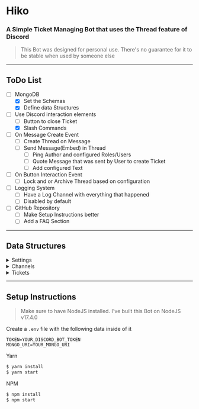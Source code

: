 # Hiko

### A Simple Ticket Managing Bot that uses the Thread feature of Discord

> This Bot was designed for personal use. There's no guarantee for it to be stable when used by someone else

---

## ToDo List

-   [ ] MongoDB
    -   [x] Set the Schemas
    -   [x] Define data Structures
-   [ ] Use Discord interaction elements
    -   [ ] Button to close Ticket
    -   [x] Slash Commands
-   [ ] On Message Create Event
    -   [ ] Create Thread on Message
    -   [ ] Send Message(Embed) in Thread
        -   [ ] Ping Author and configured Roles/Users
        -   [ ] Quote Message that was sent by User to create Ticket
        -   [ ] Add configured Text
-   [ ] On Button Interaction Event
    -   [ ] Lock and or Archive Thread based on configuration
-   [ ] Logging System
    -   [ ] Have a Log Channel with everything that happened
    -   [ ] Disabled by default
-   [ ] GitHub Repository
    -   [ ] Make Setup Instructions better
    -   [ ] Add a FAQ Section

---

## Data Structures

<details>
    <summary>Settings</summary>

    ┌──────────┬─────────────────┐
    │  guild   │  moderators     │
    ├──────────┼─────────────────┤
    │  Number  │  Array<Number>  │
    └──────────┴─────────────────┘

</details>

<details>
    <summary>Channels</summary>

    ┌──────────┬───────────┬───────────┬─────────────────┬──────────┐
    │  guild   │  channel  │  quote    │  pings          │  text    │
    ├──────────┼───────────┼───────────┼─────────────────┼──────────┤
    │  Number  │  Number   │  Boolean  │  Array<Number>  │  String  │
    └──────────┴───────────┴───────────┴─────────────────┴──────────┘

</details>

<details>
    <summary>Tickets</summary>

    ┌──────────┬───────────┬──────────┬───────────┬───────────┬─────────────┬────────────┐
    │  guild   │  channel  │  number  │  message  │  creator  │  createdAt  │  closedAt  │
    ├──────────┼───────────┼──────────┼───────────┼───────────┼─────────────┼────────────┤
    │  Number  │  Number   │  Number  │  String   │  Number   │  Number     │  Number    │
    └──────────┴───────────┴──────────┴───────────┴───────────┴─────────────┴────────────┘

</details>

---

## Setup Instructions

> Make sure to have NodeJS installed. I've built this Bot on NodeJS v17.4.0

Create a `.env` file with the following data inside of it

```env
TOKEN=YOUR_DISCORD_BOT_TOKEN
MONGO_URI=YOUR_MONGO_URI
```

Yarn

```bash
$ yarn install
$ yarn start
```

NPM

```bash
$ npm install
$ npm start
```
